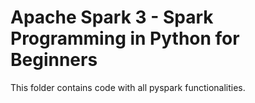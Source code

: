 # Apache Spark 3 - Spark Programming in Python for Beginners

This folder contains code with all pyspark functionalities.
